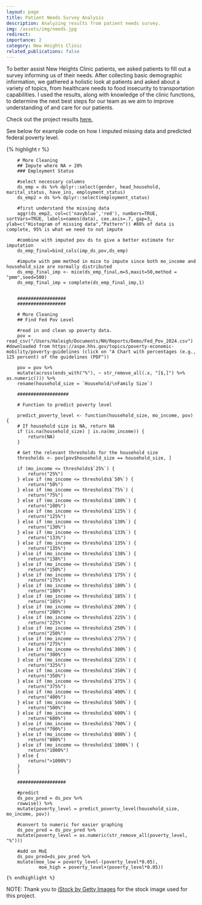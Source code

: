 ```yaml
---
layout: page
title: Patient Needs Survey Analysis
description: Analyzing results from patient needs survey.
img: /assets/img/needs.jpg
redirect:
importance: 2
category: New Heights Clinic
related_publications: false
---
```


To better assist New Heights Clinic patients, we asked patients to fill out a survey informing us of their needs. After collecting basic demographic information, we gathered a holistic look at patients and asked about a variety of topics, from healthcare needs to food insecurity to transportation capabilities. I used the results, along with knowledge of the clinic functions, to determine the next best steps for our team as we aim to improve understanding of and care for our patients.

Check out the project results [here.](/assets/html/Patient_Needs_2024.html)

See below for example code on how I imputed missing data and predicted federal poverty level.

<div>
    {% highlight r %}

        # More Cleaning
        ## Impute where NA > 20%
        ### Employment Status

        #select necessary columns
        ds_emp = ds %>% dplyr::select(gender, head_household, marital_status, have_ins, employment_status)
        ds_emp2 = ds %>% dplyr::select(employment_status)

        #first understand the missing data
        aggr(ds_emp2, col=c('navyblue','red'), numbers=TRUE, sortVars=TRUE, labels=names(data), cex.axis=.7, gap=3, ylab=c("Histogram of missing data","Pattern")) #80% of data is complete, 95% is what we need to not impute

        #combine with imputed pov ds to give a better estimate for imputation
        ds_emp_final=bind_cols(imp_ds_pov,ds_emp)

        #impute with pmm method in mice to impute since both mo_income and household_size are normally distributed
        ds_emp_final_imp <- mice(ds_emp_final,m=5,maxit=50,method = "pmm",seed=500)
        ds_emp_final_imp = complete(ds_emp_final_imp,1)

        
        ##################
        ##################

        # More Cleaning
        ## Find Fed Pov Level

        #read in and clean up poverty data. 
        pov = read_csv("/Users/Haleigh/Documents/NH/Reports/Demo/Fed_Pov_2024.csv") #downloaded from https://aspe.hhs.gov/topics/poverty-economic-mobility/poverty-guidelines (click on "A Chart with percentages (e.g., 125 percent) of the guidelines (PDF"))

        pov = pov %>%
        mutate(across(ends_with("%"), ~ str_remove_all(.x, "[$,]") %>% as.numeric())) %>%
        rename(household_size = `Household/\nFamily Size`)

        ###################

        # Function to predict poverty level

        predict_poverty_level <- function(household_size, mo_income, pov) {
        # If household size is NA, return NA
        if (is.na(household_size) | is.na(mo_income)) {
            return(NA)
        }
        
        # Get the relevant thresholds for the household size
        thresholds <- pov[pov$household_size == household_size, ]
        
        if (mo_income <= thresholds$`25%`) {
            return("25%")
        } else if (mo_income <= thresholds$`50%`) {
            return("50%")
        } else if (mo_income <= thresholds$`75%`) {
            return("75%")
        } else if (mo_income <= thresholds$`100%`) {
            return("100%")
        } else if (mo_income <= thresholds$`125%`) {
            return("125%")
        } else if (mo_income <= thresholds$`130%`) {
            return("130%")
        } else if (mo_income <= thresholds$`133%`) {
            return("133%")
        } else if (mo_income <= thresholds$`135%`) {
            return("135%")
        } else if (mo_income <= thresholds$`138%`) {
            return("138%")
        } else if (mo_income <= thresholds$`150%`) {
            return("150%")
        } else if (mo_income <= thresholds$`175%`) {
            return("175%")
        } else if (mo_income <= thresholds$`180%`) {
            return("180%")
        } else if (mo_income <= thresholds$`185%`) {
            return("185%")
        } else if (mo_income <= thresholds$`200%`) {
            return("200%")
        } else if (mo_income <= thresholds$`225%`) {
            return("225%")
        } else if (mo_income <= thresholds$`250%`) {
            return("250%")
        } else if (mo_income <= thresholds$`275%`) {
            return("275%")
        } else if (mo_income <= thresholds$`300%`) {
            return("300%")
        } else if (mo_income <= thresholds$`325%`) {
            return("325%")
        } else if (mo_income <= thresholds$`350%`) {
            return("350%")
        } else if (mo_income <= thresholds$`375%`) {
            return("375%")
        } else if (mo_income <= thresholds$`400%`) {
            return("400%")
        } else if (mo_income <= thresholds$`500%`) {
            return("500%")
        } else if (mo_income <= thresholds$`600%`) {
            return("600%")
        } else if (mo_income <= thresholds$`700%`) {
            return("700%")
        } else if (mo_income <= thresholds$`800%`) {
            return("800%")
        } else if (mo_income <= thresholds$`1000%`) {
            return("1000%")
        } else {
            return(">1000%")
        }
        }

        ##################

        #predict
        ds_pov_pred = ds_pov %>%
        rowwise() %>%
        mutate(poverty_level = predict_poverty_level(household_size, mo_income, pov))

        #convert to numeric for easier graphing
        ds_pov_pred = ds_pov_pred %>%
        mutate(poverty_level = as.numeric(str_remove_all(poverty_level, "%")))

        #add on MoE
        ds_pov_pred=ds_pov_pred %>%
        mutate(moe_low = poverty_level-(poverty_level*0.05),
                moe_high = poverty_level+(poverty_level*0.05))

    {% endhighlight %}
</div>

NOTE: Thank you to [iStock by Getty Images](https://www.istockphoto.com/) for the stock image used for this project.